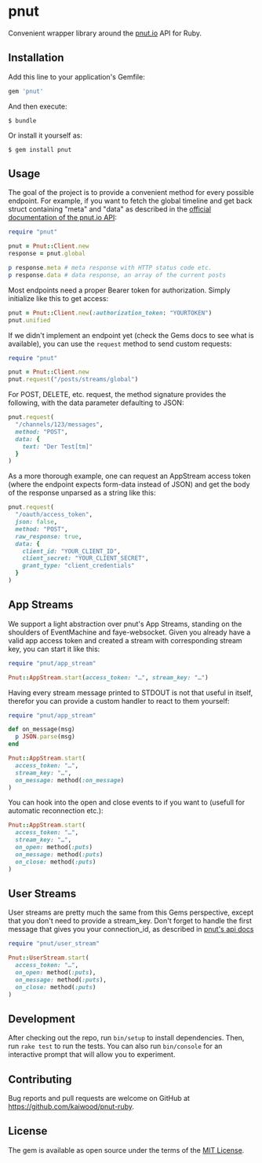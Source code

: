 # pnut

Convenient wrapper library around the [pnut.io](https://pnut.io) API for Ruby.

## Installation

Add this line to your application's Gemfile:

```ruby
gem 'pnut'
```

And then execute:

    $ bundle

Or install it yourself as:

    $ gem install pnut

## Usage

The goal of the project is to provide a convenient method for every possible endpoint. For example, if you want to fetch the global timeline and get back struct containing "meta" and "data" as described in the [official documentation of the pnut.io API](https://pnut.io/docs/api/implementation/overview):

```ruby
require "pnut"

pnut = Pnut::Client.new
response = pnut.global

p response.meta # meta response with HTTP status code etc.
p response.data # data response, an array of the current posts
```

Most endpoints need a proper Bearer token for authorization. Simply initialize like this to get access:

```ruby
pnut = Pnut::Client.new(:authorization_token: "YOURTOKEN")
pnut.unified
```

If we didn't implement an endpoint yet (check the Gems docs to see what is available), you can use the `request` method to send custom requests:

```ruby
require "pnut"

pnut = Pnut::Client.new
pnut.request("/posts/streams/global")
```

For POST, DELETE, etc. request, the method signature provides the following, with the data parameter defaulting to JSON:

```ruby
pnut.request(
  "/channels/123/messages",
  method: "POST",
  data: {
    text: "Der Test[tm]"
  }
)
```

As a more thorough example, one can request an AppStream access token (where the endpoint expects form-data instead of JSON) and get the body of the response unparsed as a string like this:

```ruby
pnut.request(
  "/oauth/access_token",
  json: false,
  method: "POST",
  raw_response: true,
  data: {
    client_id: "YOUR_CLIENT_ID",
    client_secret: "YOUR_CLIENT_SECRET",
    grant_type: "client_credentials"
  }
)
```

## App Streams

We support a light abstraction over pnut's App Streams, standing on the shoulders of EventMachine and faye-websocket. Given you already have a valid app access token and created a stream with corresponding stream key, you can start it like this:

```ruby
require "pnut/app_stream"

Pnut::AppStream.start(access_token: "…", stream_key: "…")
```

Having every stream message printed to STDOUT is not that useful in itself, therefor you can provide a custom handler to react to them yourself:

```ruby
require "pnut/app_stream"

def on_message(msg)
  p JSON.parse(msg)
end

Pnut::AppStream.start(
  access_token: "…",
  stream_key: "…",
  on_message: method(:on_message)
)
```

You can hook into the open and close events to if you want to (usefull for automatic reconnection etc.):

```ruby
Pnut::AppStream.start(
  access_token: "…",
  stream_key: "…",
  on_open: method(:puts)
  on_message: method(:puts)
  on_close: method(:puts)
)
```

## User Streams

User streams are pretty much the same from this Gems perspective, except that you don't need to provide a stream_key. Don't forget to handle the first message that gives you your connection_id, as described in [pnut's api docs](https://pnut.io/docs/api/how-to/user-streams)

```ruby
require "pnut/user_stream"

Pnut::UserStream.start(
  access_token: "…",
  on_open: method(:puts),
  on_message: method(:puts),
  on_close: method(:puts)
)
```

## Development

After checking out the repo, run `bin/setup` to install dependencies. Then, run `rake test` to run the tests. You can also run `bin/console` for an interactive prompt that will allow you to experiment.

## Contributing

Bug reports and pull requests are welcome on GitHub at https://github.com/kaiwood/pnut-ruby.

## License

The gem is available as open source under the terms of the [MIT License](https://opensource.org/licenses/MIT).
